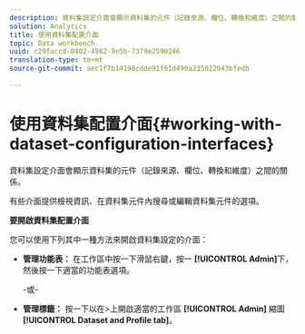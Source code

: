 ```yaml
---
description: 資料集設定介面會顯示資料集的元件（記錄來源、欄位、轉換和維度）之間的關係。
solution: Analytics
title: 使用資料集配置介面
topic: Data workbench
uuid: c29faccd-0402-4982-9e5b-7379e2590246
translation-type: tm+mt
source-git-commit: aec1f7b14198cdde91f61d490a235022943bfedb

---
```



# 使用資料集配置介面{#working-with-dataset-configuration-interfaces}

資料集設定介面會顯示資料集的元件（記錄來源、欄位、轉換和維度）之間的關係。

有些介面提供檢視資訊、在資料集元件內搜尋或編輯資料集元件的選項。

**要開啟資料集配置介面**

您可以使用下列其中一種方法來開啟資料集設定的介面：

* **管理功能表：** 在工作區中按一下滑鼠右鍵，按一 **[!UICONTROL Admin]**&#x200B;下，然後按一下適當的功能表選項。

   -或-

* **管理標籤：** 按一下以在>上開啟適當的工作區 **[!UICONTROL Admin]** 縮圖 **[!UICONTROL Dataset and Profile tab]**。

